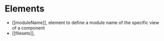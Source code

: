 # Elements
- [[moduleName]], element to define a module name of the specific view of a component
- [[filesets]], 